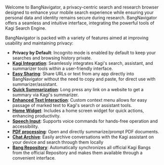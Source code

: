 Welcome to BangNavigator, a privacy-centric search and research browser designed to enhance your mobile search experience while ensuring your personal data and identity remains secure during research. BangNavigator offers a seamless and intuitive interface, integrating the powerful tools of Kagi Search Engine.

BangNavigator is packed with a variety of features aimed at improving usability and maintaining privacy:

- **Privacy by Default**: Incognito mode is enabled by default to keep your searches and browsing history private.
- **[Kagi Integration](https://github.com/FaFre/bang_navigator/wiki/Kagi-Tools)**: Seamlessly integrates Kagi's search, assistant, and summarizer tools within a user-friendly interface.
- **[Easy Sharing](https://github.com/FaFre/bang_navigator/wiki/Kagi-Tools)**: Share URLs or text from any app directly into BangNavigator without the need to copy and paste, for direct use with summarizer/assistant.
- **[Quick Summarization](https://github.com/FaFre/bang_navigator/wiki/Browser)**: Long press any link on a website to get a summary via Kagi's summarizer.
- **[Enhanced Text Interaction](https://github.com/FaFre/bang_navigator/wiki/Browser)**: Custom context menu allows for easy passage of marked text to Kagi's search or assistant tools.
- **[Home Widget](https://github.com/FaFre/bang_navigator/wiki/Home-Widget)**: Includes a home screen widget for quick actions, enhancing productivity.
- **[Speech Input](https://github.com/FaFre/bang_navigator/wiki/Kagi-Tools)**: Supports voice commands for hands-free operation and accessibility.
- **[PDF processing](https://github.com/FaFre/bang_navigator/wiki/Kagi-Tools)**: Open and directly summarize/prompt PDF documents.
- **[Chat Archive](https://github.com/FaFre/bang_navigator/wiki/Chat-Archive)**: Easily archive conversations with the Kagi assistant on your device and search through them locally
- **[Bang Repository](https://github.com/FaFre/bang_navigator/wiki/Bangs)**: Automatically synchronizes all official Kagi Bangs from the official Repository and makes them available through a convenient interface.